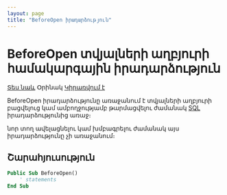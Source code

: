 ```yaml
---
layout: page
title: "BeforeOpen իրադարձություն"
---
```


# BeforeOpen տվյալների աղբյուրի համակարգային իրադարձություն

[Տես նաև](../ScriptProcs/DataEvents.md) Օրինակ [Կիրառվում է](../ScriptProcs/DataEvents.md)


BeforeOpen իրադարձությունը առաջանում է տվյալների աղբյուրի բացվելուց կամ ամբողջությամբ թարմացվելու ժամանակ [SQL](../ScriptProcs/SQL.html) իրադարձությունից առաջ։

նոր տող ավելացնելու կամ խմբագրելու ժամանակ այս իրադարձությունը չի առաջանում։

## Շարահյուսություն

``` vb
Public Sub BeforeOpen()
    ' statements
End Sub
```
